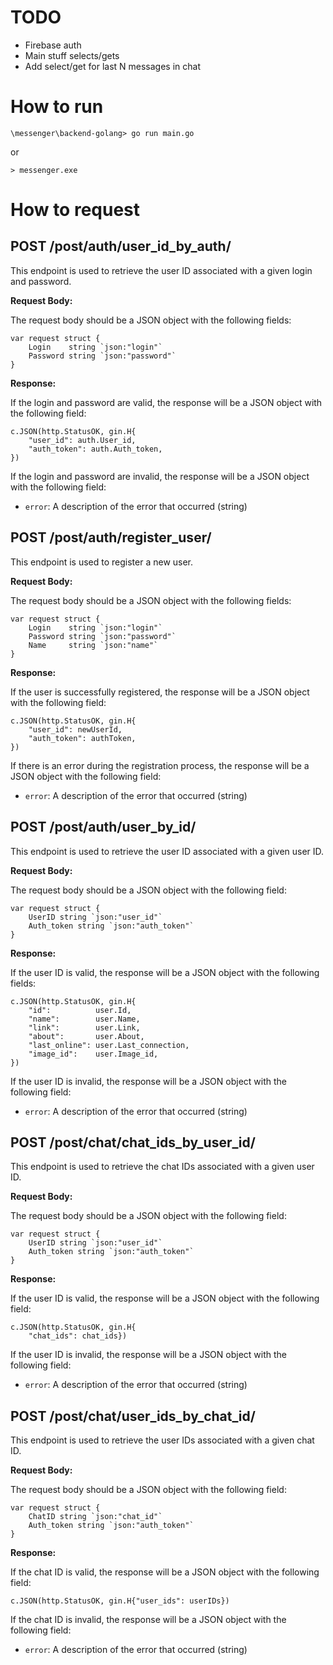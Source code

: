 # TODO
- Firebase auth
- Main stuff selects/gets
- Add select/get for last N messages in chat

# How to run
```
\messenger\backend-golang> go run main.go
```
or
```
> messenger.exe
```


# How to request
## POST /post/auth/user_id_by_auth/

This endpoint is used to retrieve the user ID associated with a given login and password.

**Request Body:**

The request body should be a JSON object with the following fields:

	var request struct {
		Login    string `json:"login"`
		Password string `json:"password"`
	}

**Response:**

If the login and password are valid, the response will be a JSON object with the following field:

	c.JSON(http.StatusOK, gin.H{
		"user_id": auth.User_id,
		"auth_token": auth.Auth_token,
	})

If the login and password are invalid, the response will be a JSON object with the following field:

- `error`: A description of the error that occurred (string)

## POST /post/auth/register_user/

This endpoint is used to register a new user.

**Request Body:**

The request body should be a JSON object with the following fields:

	var request struct {
		Login    string `json:"login"`
		Password string `json:"password"`
		Name     string `json:"name"`
	}

**Response:**

If the user is successfully registered, the response will be a JSON object with the following field:

	c.JSON(http.StatusOK, gin.H{
		"user_id": newUserId,
		"auth_token": authToken,
	})

If there is an error during the registration process, the response will be a JSON object with the following field:

- `error`: A description of the error that occurred (string)

## POST /post/auth/user_by_id/

This endpoint is used to retrieve the user ID associated with a given user ID.

**Request Body:**

The request body should be a JSON object with the following field:

	var request struct {
		UserID string `json:"user_id"`
		Auth_token string `json:"auth_token"`
	}

**Response:**

If the user ID is valid, the response will be a JSON object with the following fields:

	c.JSON(http.StatusOK, gin.H{
		"id":          user.Id,
		"name":        user.Name,
		"link":        user.Link,
		"about":       user.About,
		"last_online": user.Last_connection,
		"image_id":    user.Image_id,
	})

If the user ID is invalid, the response will be a JSON object with the following field:

- `error`: A description of the error that occurred (string)

## POST /post/chat/chat_ids_by_user_id/

This endpoint is used to retrieve the chat IDs associated with a given user ID.

**Request Body:**

The request body should be a JSON object with the following field:

	var request struct {
		UserID string `json:"user_id"`
		Auth_token string `json:"auth_token"`
	}

**Response:**

If the user ID is valid, the response will be a JSON object with the following field:

	c.JSON(http.StatusOK, gin.H{
		"chat_ids": chat_ids})

If the user ID is invalid, the response will be a JSON object with the following field:

- `error`: A description of the error that occurred (string)

## POST /post/chat/user_ids_by_chat_id/

This endpoint is used to retrieve the user IDs associated with a given chat ID.

**Request Body:**

The request body should be a JSON object with the following field:

	var request struct {
		ChatID string `json:"chat_id"`
		Auth_token string `json:"auth_token"`
	}

**Response:**

If the chat ID is valid, the response will be a JSON object with the following field:

	c.JSON(http.StatusOK, gin.H{"user_ids": userIDs})

If the chat ID is invalid, the response will be a JSON object with the following field:

- `error`: A description of the error that occurred (string)
